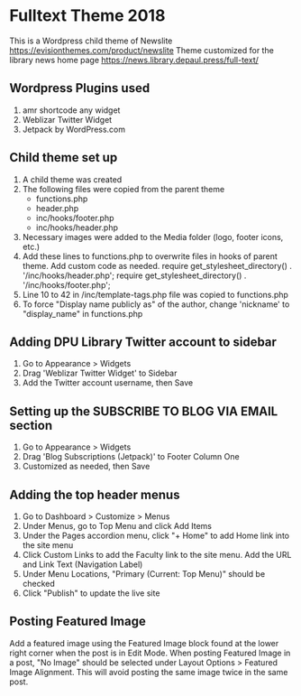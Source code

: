 # Fulltext Theme 2018

This is a Wordpress child theme of Newslite https://evisionthemes.com/product/newslite
Theme customized for the library news home page https://news.library.depaul.press/full-text/

## Wordpress Plugins used

1. amr shortcode any widget
2. Weblizar Twitter Widget
3. Jetpack by WordPress.com

## Child theme set up

1. A child theme was created
2. The following files were copied from the parent theme
	- functions.php
	- header.php
	- inc/hooks/footer.php
	- inc/hooks/header.php
3. Necessary images were added to the Media folder (logo, footer icons, etc.)
4. Add these lines to functions.php to overwrite files in hooks of parent theme. Add custom code as needed.
	require get_stylesheet_directory() . '/inc/hooks/header.php';
	require get_stylesheet_directory() . '/inc/hooks/footer.php';
5. Line 10 to 42 in /inc/template-tags.php file was copied to functions.php
6. To force "Display name publicly as" of the author, change 'nickname' to "display_name" in functions.php

## Adding DPU Library Twitter account to sidebar

1. Go to Appearance > Widgets
2. Drag 'Weblizar Twitter Widget' to Sidebar
3. Add the Twitter account username, then Save

## Setting up the SUBSCRIBE TO BLOG VIA EMAIL section

1. Go to Appearance > Widgets
2. Drag 'Blog Subscriptions (Jetpack)' to Footer Column One
3. Customized as needed, then Save

## Adding the top header menus

1. Go to Dashboard > Customize > Menus
2. Under Menus, go to Top Menu and click Add Items 
3. Under the Pages accordion menu, click "+ Home" to add Home link into the site menu
4. Click Custom Links to add the Faculty link to the site menu. Add the URL and Link Text (Navigation Label)
5. Under Menu Locations, "Primary (Current: Top Menu)" should be checked
6. Click "Publish" to update the live site

## Posting Featured Image
Add a featured image using the Featured Image block found at the lower right corner when the post is in Edit Mode. When posting Featured Image in a post, "No Image" should be selected under Layout Options > Featured Image Alignment. This will avoid posting the same image twice in the same post.